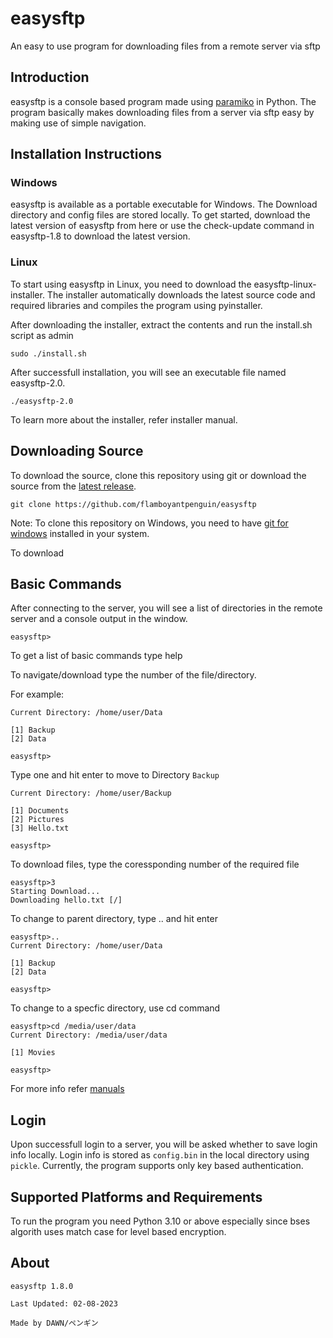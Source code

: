 # easysftp

An easy to use program for downloading files from a remote server via sftp

## Introduction

easysftp is a console based program made using [paramiko](https://github.com/paramiko/paramiko) in Python. The program basically makes downloading files from a server via sftp easy by making use of simple navigation.

## Installation Instructions

### Windows

easysftp is available as a portable executable for Windows. The Download directory and config files are stored locally. To get started, download the latest version of easysftp from here or use the check-update command in easysftp-1.8 to download the latest version. 

### Linux

To start using easysftp in Linux, you need to download the easysftp-linux-installer. The installer automatically downloads the latest source code and required libraries and compiles the program using pyinstaller. 

After downloading the installer, extract the contents and run the install.sh script as admin

`sudo ./install.sh`

After successfull installation, you will see an executable file named easysftp-2.0. 

`./easysftp-2.0`

To learn more about the installer, refer installer manual. 

## Downloading Source

To download the source, clone this repository using git or download the source from the [latest release](https://github.com/flamboyantpenguin/easysftp/releases/latest/download).

`git clone https://github.com/flamboyantpenguin/easysftp`

Note: To clone this repository on Windows, you need to have [git for windows](https://git-scm.com/) installed in your system.

To download 

## Basic Commands

After connecting to the server, you will see a list of directories in the remote server and a console output in the window.

`easysftp>`

To get a list of basic commands type help

To navigate/download type the number of the file/directory.

For example:

```Console
Current Directory: /home/user/Data

[1] Backup
[2] Data

easysftp>
```

Type one and hit enter to move to Directory `Backup`

```Console
Current Directory: /home/user/Backup

[1] Documents
[2] Pictures
[3] Hello.txt

easysftp>
```

To download files, type the coressponding number of the required file

```Console
easysftp>3
Starting Download...
Downloading hello.txt [/]
```

To change to parent directory, type .. and hit enter

```Console
easysftp>..
Current Directory: /home/user/Data

[1] Backup
[2] Data

easysftp>
```

To change to a specfic directory, use cd command

```Console
easysftp>cd /media/user/data
Current Directory: /media/user/data

[1] Movies

easysftp>
```

For more info refer [manuals](./docs/manual.md)

## Login

Upon successfull login to a server, you will be asked whether to save login info locally. Login info is stored as `config.bin` in the local directory using `pickle`. Currently, the program supports only key based authentication.

## Supported Platforms and Requirements

To run the program you need Python 3.10 or above especially since bses algorith uses match case for level based encryption. 

## About

```Txt
easysftp 1.8.0

Last Updated: 02-08-2023

Made by DAWN/ペンギン
```
